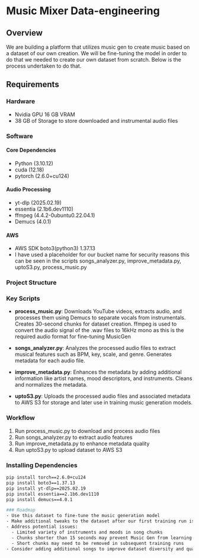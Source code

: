 # Music Mixer Data-engineering

## Overview
We are building a platform that utilizes music gen to create music
based on a dataset of our own creation. We will be fine-tuning the model
in order to do that we needed to create our own dataset from scratch. Below is the process undertaken to do that.

## Requirements

### Hardware
- Nvidia GPU 16 GB VRAM
- 38 GB of Storage to store downloaded and instrumental audio files

### Software
#### Core Dependencies
- Python (3.10.12)
- cuda (12.18)
- pytorch (2.6.0+cu124)

#### Audio Processing
- yt-dlp (2025.02.19)
- essentia (2.1b6.dev1110)
- ffmpeg (4.4.2-0ubuntu0.22.04.1)
- Demucs (4.0.1) 

#### AWS
- AWS SDK boto3(python3) 1.37.13
- I have used a placeholder for our bucket name for security reasons this can be seen in the scripts songs_analyzer.py, improve_metadata.py, uptoS3.py, process_music.py


### Project Structure

### Key Scripts
- **process_music.py**: Downloads YouTube videos, extracts audio, and processes them using Demucs to separate vocals from instrumentals. Creates 30-second chunks for dataset creation.
ffmpeg is used to convert the audio signal of the .wav files to 16kHz mono as this is the required audio format for fine-tuning MusicGen

- **songs_analyzer.py**: Analyzes the processed audio files to extract musical features such as BPM, key, scale, and genre. Generates metadata for each audio file.

- **improve_metadata.py**: Enhances the metadata by adding additional information like artist names, mood descriptors, and instruments. Cleans and normalizes the metadata.

- **uptoS3.py**: Uploads the processed audio files and associated metadata to AWS S3 for storage and later use in training music generation models.

### Workflow
1. Run process_music.py to download and process audio files
2. Run songs_analyzer.py to extract audio features
3. Run improve_metadata.py to enhance metadata quality
4. Run uptoS3.py to upload dataset to AWS S3

### Installing Dependencies
```bash
pip install torch==2.6.0+cu124
pip install boto3==1.37.13
pip install yt-dlp==2025.02.19
pip install essentia==2.1b6.dev1110
pip install demucs==4.0.1 

### Roadmap
- Use this dataset to fine-tune the music generation model
- Make additional tweaks to the dataset after our first training run is complete
- Address potential issues:
  - Limited variety of instruments and moods in song chunks
  - Chunks shorter than 15 seconds may prevent Music Gen from learning meaningful patterns
  - Short chunks may need to be removed in subsequent training runs
- Consider adding additional songs to improve dataset diversity and quality